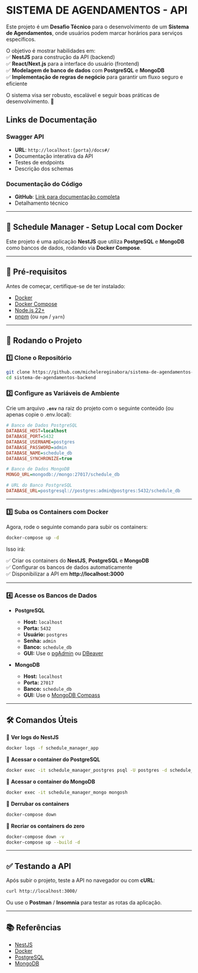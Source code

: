 # **SISTEMA DE AGENDAMENTOS - API**  

Este projeto é um **Desafio Técnico** para o desenvolvimento de um **Sistema de Agendamentos**, onde usuários podem marcar horários para serviços específicos.  

O objetivo é mostrar habilidades em:  
✅ **NestJS** para construção da API (backend)  
✅ **React/Next.js** para a interface do usuário (frontend)  
✅ **Modelagem de banco de dados** com **PostgreSQL** e **MongoDB**  
✅ **Implementação de regras de negócio** para garantir um fluxo seguro e eficiente  

O sistema visa ser robusto, escalável e seguir boas práticas de desenvolvimento. 🚀

## Links de Documentação

### Swagger API
- **URL**: `http://localhost:{porta}/docs#/`
- Documentação interativa da API
- Testes de endpoints
- Descrição dos schemas

### Documentação do Código
- **GitHub**: [Link para documentação completa](https://github.com/michelereginabora/sistema-de-agendamentos-backend/blob/main/DOC.md)
- Detalhamento técnico

-----------

## **📌 Schedule Manager - Setup Local com Docker**

Este projeto é uma aplicação **NestJS** que utiliza **PostgreSQL** e **MongoDB** como bancos de dados, rodando via **Docker Compose**.

---

## **🔧 Pré-requisitos**
Antes de começar, certifique-se de ter instalado:

- [Docker](https://www.docker.com/)
- [Docker Compose](https://docs.docker.com/compose/)
- [Node.js 22+](https://nodejs.org/)
- [pnpm](https://pnpm.io/) (ou `npm` / `yarn`)

---

## **🚀 Rodando o Projeto**
### **1️⃣ Clone o Repositório**
```sh
git clone https://github.com/michelereginabora/sistema-de-agendamentos-backend.git
cd sistema-de-agendamentos-backend
```

### **2️⃣ Configure as Variáveis de Ambiente**
Crie um arquivo **`.env`** na raiz do projeto com o seguinte conteúdo (ou apenas copie o .env.local):

```ini
# Banco de Dados PostgreSQL
DATABASE_HOST=localhost
DATABASE_PORT=5432
DATABASE_USERNAME=postgres
DATABASE_PASSWORD=admin
DATABASE_NAME=schedule_db
DATABASE_SYNCHRONIZE=true

# Banco de Dados MongoDB
MONGO_URL=mongodb://mongo:27017/schedule_db

# URL do Banco PostgreSQL
DATABASE_URL=postgresql://postgres:admin@postgres:5432/schedule_db
```

---

### **3️⃣ Suba os Containers com Docker**
Agora, rode o seguinte comando para subir os containers:

```sh
docker-compose up -d
```

Isso irá:

✅ Criar os containers do **NestJS**, **PostgreSQL** e **MongoDB**  
✅ Configurar os bancos de dados automaticamente  
✅ Disponibilizar a API em **http://localhost:3000**

---

### **4️⃣ Acesse os Bancos de Dados**
- **PostgreSQL**
  - **Host:** `localhost`
  - **Porta:** `5432`
  - **Usuário:** `postgres`
  - **Senha:** `admin`
  - **Banco:** `schedule_db`
  - **GUI:** Use o [pgAdmin](https://www.pgadmin.org/) ou [DBeaver](https://dbeaver.io/)

- **MongoDB**
  - **Host:** `localhost`
  - **Porta:** `27017`
  - **Banco:** `schedule_db`
  - **GUI:** Use o [MongoDB Compass](https://www.mongodb.com/try/download/compass)

---

## **🛠️ Comandos Úteis**
📌 **Ver logs do NestJS**  
```sh
docker logs -f schedule_manager_app
```

📌 **Acessar o container do PostgreSQL**  
```sh
docker exec -it schedule_manager_postgres psql -U postgres -d schedule_db
```

📌 **Acessar o container do MongoDB**  
```sh
docker exec -it schedule_manager_mongo mongosh
```

📌 **Derrubar os containers**  
```sh
docker-compose down
```

📌 **Recriar os containers do zero**  
```sh
docker-compose down -v
docker-compose up --build -d
```

---

## **✅ Testando a API**
Após subir o projeto, teste a API no navegador ou com **cURL**:

```sh
curl http://localhost:3000/
```

Ou use o **Postman** / **Insomnia** para testar as rotas da aplicação.

---

## **📚 Referências**
- [NestJS](https://nestjs.com/)
- [Docker](https://www.docker.com/)
- [PostgreSQL](https://www.postgresql.org/)
- [MongoDB](https://www.mongodb.com/)
